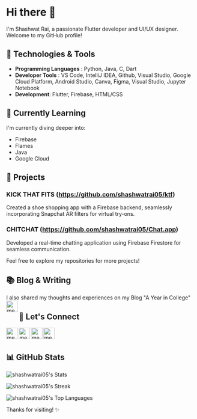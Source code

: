 # Hi there 👋

I'm Shashwat Rai, a passionate Flutter developer and UI/UX designer. Welcome to my GitHub profile!

## 🔧 Technologies & Tools

- **Programming Languages** : Python, Java, C, Dart
- **Developer Tools** : VS Code, IntelliJ IDEA, Github, Visual Studio, Google Cloud Platform, Android Studio, Canva, Figma, Visual Studio, Jupyter Notebook
- **Development**: Flutter, Firebase, HTML/CSS

## 🌱 Currently Learning

I'm currently diving deeper into:
- Firebase
- Flames
- Java
- Google Cloud

## 🚀 Projects

### KICK THAT FITS (https://github.com/shashwatrai05/ktf)
Created a shoe shopping app with a Firebase backend, seamlessly incorporating Snapchat AR filters for virtual try-ons.

### CHITCHAT (https://github.com/shashwatrai05/Chat.app)
Developed a real-time chatting application using Firebase Firestore for seamless communication.

Feel free to explore my repositories for more projects!

## 📚 Blog & Writing

I also shared my thoughts and experiences on my Blog "A Year in College"
<a href="https://medium.com/@shashwatrai05/a-year-in-the-college-46d62e1fe132" target="_blank">
  <img align="left" alt="medium" height="30px" src="https://img.shields.io/badge/medium-%2312100E.svg?&style=for-the-badge&logo=medium&logoColor=white" />
</a>

## 🤝 Let's Connect

<a href="https://www.linkedin.com/in/shashwatrai05/" target="_blank">
  <img align="left" alt="medium" width="30px" src="https://img.freepik.com/premium-vector/square-linkedin-logo-isolated-white-background_469489-892.jpg" />
</a>

<a href="https://twitter.com/shashwatrai05" target="_blank">
  <img align="left" alt="medium" width="30px" src="https://img.freepik.com/free-vector/new-2023-twitter-logo-x-icon-design_1017-45418.jpg?size=338&ext=jpg&ga=GA1.1.1700460183.1709164800&semt=ais" />
</a>

<a href="https://www.commudle.com/users/shashwatrai05" target="_blank">
  <img align="left" alt="medium" height="30px" src="https://www.commudle.com/assets/images/commudle-logo-full.png" />
</a>
<a href="https://discord.com/#0118" target="_blank">
  <img align="left" alt="medium" height="30px" src="https://assets-global.website-files.com/6257adef93867e50d84d30e2/636e0a6a49cf127bf92de1e2_icon_clyde_blurple_RGB.png" />
</a>
<br><br>

## 📊 GitHub Stats

![shashwatrai05's Stats](https://github-readme-stats.vercel.app/api?username=shashwatrai05&theme=vue-dark&show_icons=true&hide_border=true&count_private=true)

![shashwatrai05's Streak](https://github-readme-streak-stats.herokuapp.com/?user=shashwatrai05&theme=vue-dark&hide_border=true)

![shashwatrai05's Top Languages](https://github-readme-stats.vercel.app/api/top-langs/?username=shashwatrai05&theme=vue-dark&show_icons=true&hide_border=true&layout=compact)

Thanks for visiting! ✨
